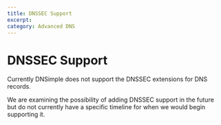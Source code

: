 ```yaml
---
title: DNSSEC Support
excerpt: 
category: Advanced DNS
---
```


# DNSSEC Support

Currently DNSimple does not support the DNSSEC extensions for DNS records.

We are examining the possibility of adding DNSSEC support in the future but do not currently have a specific timeline for when we would begin supporting it.
